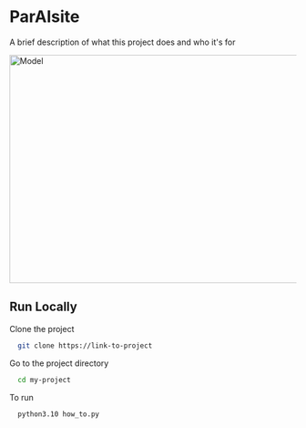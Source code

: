 # ParAIsite 

A brief description of what this project does and who it's for

<img src="https://github.com/liudakl/fine_tuning_papers/blob/main/paper/ParAIsite.png?raw=true" alt="Model" width="600" height="400">


## Run Locally

Clone the project

```bash
  git clone https://link-to-project
```

Go to the project directory

```bash
  cd my-project
```

To run 

```bash
  python3.10 how_to.py
```

